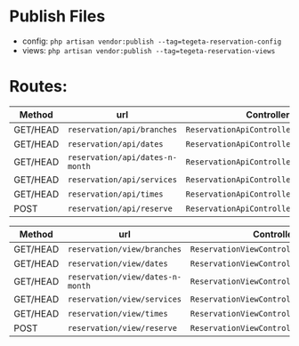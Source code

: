 # Publish Files

-   config:
    `php artisan vendor:publish --tag=tegeta-reservation-config`
-   views:
    `php artisan vendor:publish --tag=tegeta-reservation-views`

# Routes:
| Method   | url                           | Controller                                                                      |
| -------  | ----------------------------- | ------------------------------------------------------------------------------- |
| GET/HEAD | `reservation/api/branches`      | `ReservationApiController@branches`   |
| GET/HEAD | `reservation/api/dates`         | `ReservationApiController@dates`      |
| GET/HEAD | `reservation/api/dates-n-month` | `ReservationApiController@datesNMonth`|
| GET/HEAD | `reservation/api/services`      | `ReservationApiController@services`   |
| GET/HEAD | `reservation/api/times`         | `ReservationApiController@times`      |
| POST     | `reservation/api/reserve`       | `ReservationApiController@reserve`    |

| Method   | url                           | Controller                                                                      |
| -------  | ----------------------------- | ------------------------------------------------------------------------------- |
| GET/HEAD | `reservation/view/branches`      | `ReservationViewController@branches`    |
| GET/HEAD | `reservation/view/dates`         | `ReservationViewController@dates`       |
| GET/HEAD | `reservation/view/dates-n-month` | `ReservationViewController@datesNMonth` |
| GET/HEAD | `reservation/view/services`      | `ReservationViewController@services`    |
| GET/HEAD | `reservation/view/times`         | `ReservationViewController@times`       |
| POST     | `reservation/view/reserve`       | `ReservationViewController@reserve`     |
